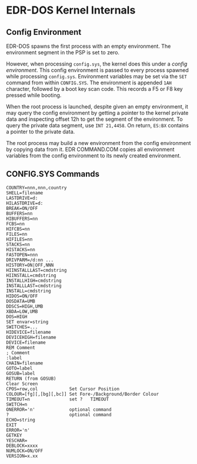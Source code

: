 # EDR-DOS Kernel Internals


## Config Environment
EDR-DOS spawns the first process with an empty environment. The environment segment in the PSP is set to zero.

However, when processing `config.sys`, the kernel does this under a _config environment_. This config environment is passed to every process spawned while processing `config.sys`. Environment variables may be set via the `SET` command from within `CONFIG.SYS`. The environment is appended `1AH` character, followed by a boot key scan code. This records a F5 or F8 key pressed while booting.

When the root process is launched, despite given an empty environment, it may query the config environment by getting a pointer to the kernel private data and inspecting offset 12h to get the segment of the environment. To query the private data segment, use `INT 21,4458`. On return, `ES:BX` contains a pointer to the private data.

The root process may build a new environment from the config environment by copying data from it. EDR COMMAND.COM copies all environment variables from the config environment to its newly created environment.




## CONFIG.SYS Commands

    COUNTRY=nnn,nnn,country
    SHELL=filename
    LASTDRIVE=d:
    HILASTDRIVE=d:
    BREAK=ON/OFF
    BUFFERS=nn
    HIBUFFERS=nn
    FCBS=nn
    HIFCBS=nn
    FILES=nn
    HIFILES=nn
    STACKS=nn
    HISTACKS=nn
    FASTOPEN=nnn
    DRIVPARM=/d:nn ...
    HISTORY=ON|OFF,NNN
    HIINSTALLLAST=cmdstring
    HIINSTALL=cmdstring
    INSTALLHIGH=cmdstring
    INSTALLLAST=cmdstring
    INSTALL=cmdstring
    HIDOS=ON/OFF
    DOSDATA=UMB
    DDSCS=HIGH,UMB
    XBDA=LOW,UMB
    DOS=HIGH
    SET envar=string
    SWITCHES=...
    HIDEVICE=filename
    DEVICEHIGH=filename
    DEVICE=filename
    REM Comment
    ; Comment
    :label
    CHAIN=filename
    GOTO=label
    GOSUB=label
    RETURN (from GOSUB)
    Clear Screen
    CPOS=row,col            Set Cursor Position
    COLOUR=[fg][,[bg][,bc]] Set Fore-/Background/Border Colour
    TIMEOUT=n               set ? 	TIMEOUT
    SWITCH=n
    ONERROR='n'             optional command
    ?                       optional command
    ECHO=string
    EXIT
    ERROR='n'
    GETKEY
    YESCHAR=
    DEBLOCK=xxxx
    NUMLOCK=ON/OFF
    VERSION=x.xx
